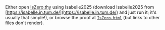 Either open [IsZero.thy](./IsZero.thy) using Isabelle2025 (download Isabelle2025 from [https://isabelle.in.tum.de/](https://isabelle.in.tum.de/) and just run it; it's usually that simple!), or browse the proof at [`IsZero.html`](https://html-preview.github.io/?url=https://raw.githubusercontent.com/nano-o/circom/master/browser_info/Unsorted/circom/IsZero.html) (but links to other files don't render).
